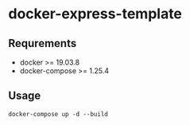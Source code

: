 # docker-express-template
## Requrements
-  docker >=  19.03.8
-  docker-compose >= 1.25.4

## Usage
```bash=
docker-compose up -d --build
```
